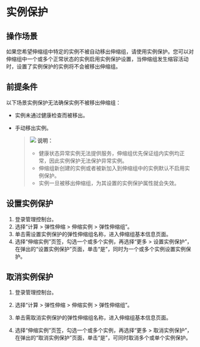 # 实例保护<a name="as_04_0107"></a>

## 操作场景<a name="section68401743312"></a>

如果您希望伸缩组中特定的实例不被自动移出伸缩组，请使用实例保护。您可以对伸缩组中一个或多个正常状态的实例启用实例保护设置，当伸缩组发生缩容活动时，设置了实例保护的实例将不会被移出伸缩组。

## 前提条件<a name="section33767911104059"></a>

以下场景实例保护无法确保实例不被移出伸缩组：

-   实例未通过健康检查而被移出。
-   手动移出实例。

    >![](public_sys-resources/icon-note.gif) **说明：** 
    >-   健康状态异常实例无法提供服务，伸缩组优先保证组内实例均正常，因此实例保护无法保护异常实例。
    >-   伸缩组新创建的实例或者被新加入到伸缩组中的实例默认不启用实例保护。
    >-   实例一旦被移出伸缩组，为其设置的实例保护属性就会失效。


## 设置实例保护<a name="section35538053104144"></a>

1.  登录管理控制台。
2.  选择“计算 \> 弹性伸缩 \> 伸缩实例 \> 弹性伸缩组”。
3.  单击需设置实例保护的弹性伸缩组名称，进入伸缩组基本信息页面。
4.  选择“伸缩实例”页签，勾选一个或多个实例，再选择“更多 \> 设置实例保护”，在弹出的“设置实例保护”页面，单击“是”，同时为一个或多个实例设置实例保护。

## 取消实例保护<a name="section42597752104218"></a>

1.  登录管理控制台。

1.  选择“计算 \> 弹性伸缩 \> 伸缩实例 \> 弹性伸缩组”。
2.  单击需取消实例保护的弹性伸缩组名称，进入伸缩组基本信息页面。
3.  选择“伸缩实例”页签，勾选一个或多个实例，再选择“更多 \> 取消实例保护”，在弹出的“取消实例保护”页面，单击“是”，可同时取消多个或单个实例保护。

